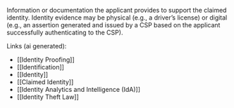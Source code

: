 Information or documentation the applicant provides to support the claimed identity. Identity evidence may be physical (e.g., a driver’s license) or digital (e.g., an assertion generated and issued by a CSP based on the applicant successfully authenticating to the CSP).

Links (ai generated):
 - [[Identity Proofing]]
 - [[Identification]]
 - [[Identity]]
 - [[Claimed Identity]]
 - [[Identity Analytics and Intelligence (IdA)]]
 - [[Identity Theft Law]]
